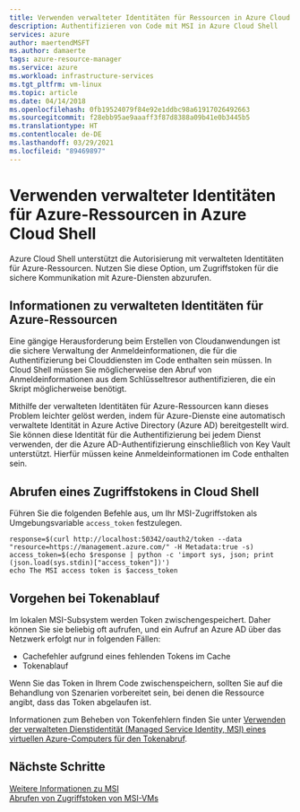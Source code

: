 ```yaml
---
title: Verwenden verwalteter Identitäten für Ressourcen in Azure Cloud Shell
description: Authentifizieren von Code mit MSI in Azure Cloud Shell
services: azure
author: maertendMSFT
ms.author: damaerte
tags: azure-resource-manager
ms.service: azure
ms.workload: infrastructure-services
ms.tgt_pltfrm: vm-linux
ms.topic: article
ms.date: 04/14/2018
ms.openlocfilehash: 0fb19524079f84e92e1ddbc98a61917026492663
ms.sourcegitcommit: f28ebb95ae9aaaff3f87d8388a09b41e0b3445b5
ms.translationtype: HT
ms.contentlocale: de-DE
ms.lasthandoff: 03/29/2021
ms.locfileid: "89469897"
---
```

# <a name="use-managed-identities-for-azure-resources-in-azure-cloud-shell"></a>Verwenden verwalteter Identitäten für Azure-Ressourcen in Azure Cloud Shell

Azure Cloud Shell unterstützt die Autorisierung mit verwalteten Identitäten für Azure-Ressourcen. Nutzen Sie diese Option, um Zugriffstoken für die sichere Kommunikation mit Azure-Diensten abzurufen.

## <a name="about-managed-identities-for-azure-resources"></a>Informationen zu verwalteten Identitäten für Azure-Ressourcen
Eine gängige Herausforderung beim Erstellen von Cloudanwendungen ist die sichere Verwaltung der Anmeldeinformationen, die für die Authentifizierung bei Clouddiensten im Code enthalten sein müssen. In Cloud Shell müssen Sie möglicherweise den Abruf von Anmeldeinformationen aus dem Schlüsseltresor authentifizieren, die ein Skript möglicherweise benötigt.

Mithilfe der verwalteten Identitäten für Azure-Ressourcen kann dieses Problem leichter gelöst werden, indem für Azure-Dienste eine automatisch verwaltete Identität in Azure Active Directory (Azure AD) bereitgestellt wird. Sie können diese Identität für die Authentifizierung bei jedem Dienst verwenden, der die Azure AD-Authentifizierung einschließlich von Key Vault unterstützt. Hierfür müssen keine Anmeldeinformationen im Code enthalten sein.

## <a name="acquire-access-token-in-cloud-shell"></a>Abrufen eines Zugriffstokens in Cloud Shell

Führen Sie die folgenden Befehle aus, um Ihr MSI-Zugriffstoken als Umgebungsvariable `access_token` festzulegen.
```
response=$(curl http://localhost:50342/oauth2/token --data "resource=https://management.azure.com/" -H Metadata:true -s)
access_token=$(echo $response | python -c 'import sys, json; print (json.load(sys.stdin)["access_token"])')
echo The MSI access token is $access_token
```

## <a name="handling-token-expiration"></a>Vorgehen bei Tokenablauf

Im lokalen MSI-Subsystem werden Token zwischengespeichert. Daher können Sie sie beliebig oft aufrufen, und ein Aufruf an Azure AD über das Netzwerk erfolgt nur in folgenden Fällen:
- Cachefehler aufgrund eines fehlenden Tokens im Cache
- Tokenablauf

Wenn Sie das Token in Ihrem Code zwischenspeichern, sollten Sie auf die Behandlung von Szenarien vorbereitet sein, bei denen die Ressource angibt, dass das Token abgelaufen ist.

Informationen zum Beheben von Tokenfehlern finden Sie unter [Verwenden der verwalteten Dienstidentität (Managed Service Identity, MSI) eines virtuellen Azure-Computers für den Tokenabruf](../active-directory/managed-identities-azure-resources/how-to-use-vm-token.md#error-handling).

## <a name="next-steps"></a>Nächste Schritte
[Weitere Informationen zu MSI](../active-directory/managed-identities-azure-resources/overview.md)  
[Abrufen von Zugriffstoken von MSI-VMs](../active-directory/managed-identities-azure-resources/how-to-use-vm-token.md)